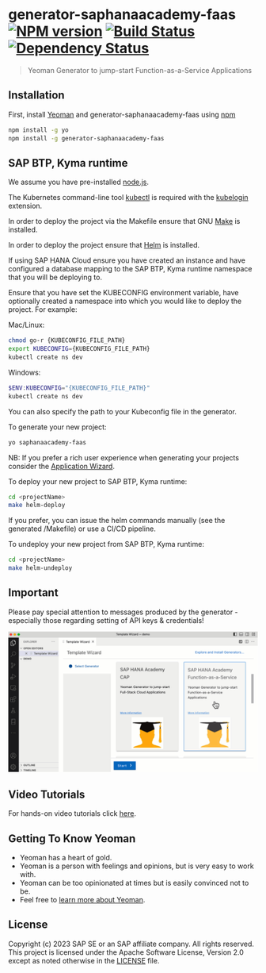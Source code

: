 # generator-saphanaacademy-faas [![NPM version][npm-image]][npm-url] [![Build Status][travis-image]][travis-url] [![Dependency Status][daviddm-image]][daviddm-url]
> Yeoman Generator to jump-start Function-as-a-Service Applications

## Installation

First, install [Yeoman](http://yeoman.io) and generator-saphanaacademy-faas using [npm](https://www.npmjs.com/)

```bash
npm install -g yo
npm install -g generator-saphanaacademy-faas
```

## SAP BTP, Kyma runtime
We assume you have pre-installed [node.js](https://nodejs.org/).

The Kubernetes command-line tool [kubectl](https://kubernetes.io/docs/tasks/tools/) is required with the [kubelogin](https://github.com/int128/kubelogin) extension.

In order to deploy the project via the Makefile ensure that GNU [Make](https://www.gnu.org/software/make) is installed.

In order to deploy the project ensure that [Helm](https://helm.sh/docs/intro/install) is installed.

If using SAP HANA Cloud ensure you have created an instance and have configured a database mapping to the SAP BTP, Kyma runtime namespace that you will be deploying to.

Ensure that you have set the KUBECONFIG environment variable, have optionally created a namespace into which you would like to deploy the project. For example:

Mac/Linux:
```bash
chmod go-r {KUBECONFIG_FILE_PATH}
export KUBECONFIG={KUBECONFIG_FILE_PATH}
kubectl create ns dev
```
Windows:
```powershell
$ENV:KUBECONFIG="{KUBECONFIG_FILE_PATH}"
kubectl create ns dev
```

You can also specify the path to your Kubeconfig file in the generator.

To generate your new project:
```bash
yo saphanaacademy-faas
```
NB: If you prefer a rich user experience when generating your projects consider the [Application Wizard](https://marketplace.visualstudio.com/items?itemName=SAPOS.yeoman-ui).

To deploy your new project to SAP BTP, Kyma runtime:
```bash
cd <projectName>
make helm-deploy
```
If you prefer, you can issue the helm commands manually (see the generated <projectName>/Makefile) or use a CI/CD pipeline.

To undeploy your new project from SAP BTP, Kyma runtime:
```bash
cd <projectName>
make helm-undeploy
```

## Important
Please pay special attention to messages produced by the generator - especially those regarding setting of API keys & credentials!

![Visual Studio Code](demo.gif)

## Video Tutorials

For hands-on video tutorials click [here](https://www.youtube.com/saphanaacademy).

## Getting To Know Yeoman

 * Yeoman has a heart of gold.
 * Yeoman is a person with feelings and opinions, but is very easy to work with.
 * Yeoman can be too opinionated at times but is easily convinced not to be.
 * Feel free to [learn more about Yeoman](http://yeoman.io/).

## License

Copyright (c) 2023 SAP SE or an SAP affiliate company. All rights reserved. This project is licensed under the Apache Software License, Version 2.0 except as noted otherwise in the [LICENSE](LICENSE) file.

[npm-image]: https://badge.fury.io/js/generator-saphanaacademy-faas.svg
[npm-url]: https://npmjs.org/package/generator-saphanaacademy-faas
[travis-image]: https://travis-ci.com/saphanaacademy/generator-saphanaacademy-faas.svg?branch=master
[travis-url]: https://travis-ci.com/saphanaacademy/generator-saphanaacademy-faas
[daviddm-image]: https://david-dm.org/saphanaacademy/generator-saphanaacademy-faas.svg?theme=shields.io
[daviddm-url]: https://david-dm.org/saphanaacademy/generator-saphanaacademy-faas

